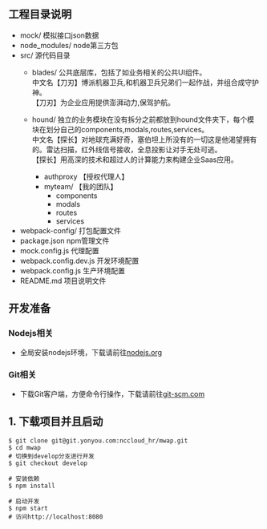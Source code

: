 ## 工程目录说明
- mock/ 模拟接口json数据
- node_modules/ node第三方包
- src/ 源代码目录
    - blades/   公共底层库，包括了如业务相关的公共UI组件。<br>
                中文名【刀刃】博派机器卫兵,和机器卫兵兄弟们一起作战，并组合成守护神。<br>
                【刀刃】为企业应用提供澎湃动力,保驾护航。

    - hound/ 独立的业务模块在没有拆分之前都放到hound文件夹下，每个模块在划分自己的components,modals,routes,services。<br>
          中文名【探长】对地球充满好奇，塞伯坦上所没有的一切这是他渴望拥有的。雷达扫描，红外线信号接收，全息投影让对手无处可逃。<br>
          【探长】用高深的技术和超过人的计算能力来构建企业Saas应用。
		- authproxy 【授权代理人】
		- myteam/ 【我的团队】
		    * components
		    * modals
		    * routes
		    * services
- webpack-config/ 打包配置文件
- package.json npm管理文件
- mock.config.js 代理配置
- webpack.config.dev.js 开发环境配置
- webpack.config.js 生产环境配置
- README.md 项目说明文件


## 开发准备

### Nodejs相关
- 全局安装nodejs环境，下载请前往[nodejs.org](https://nodejs.org)

### Git相关
- 下载Git客户端，方便命令行操作，下载请前往[git-scm.com](https://git-scm.com/download/)


## 1. 下载项目并且启动

```
$ git clone git@git.yonyou.com:nccloud_hr/mwap.git
$ cd mwap
# 切换到develop分支进行开发
$ git checkout develop

# 安装依赖
$ npm install

# 启动开发
$ npm start
# 访问http://localhost:8080
```
